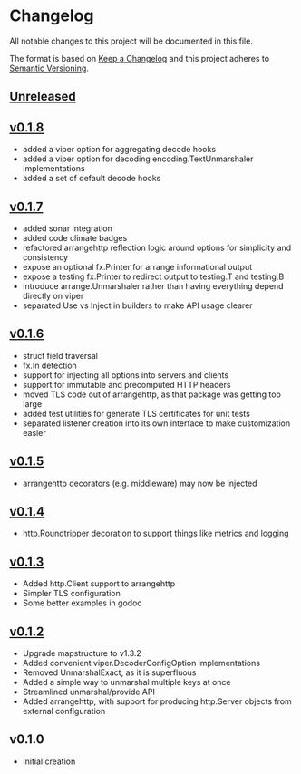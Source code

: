 # Changelog
All notable changes to this project will be documented in this file.

The format is based on [Keep a Changelog](http://keepachangelog.com/en/1.0.0/)
and this project adheres to [Semantic Versioning](http://semver.org/spec/v2.0.0.html).

## [Unreleased]

## [v0.1.8]
- added a viper option for aggregating decode hooks
- added a viper option for decoding encoding.TextUnmarshaler implementations
- added a set of default decode hooks

## [v0.1.7]
- added sonar integration
- added code climate badges
- refactored arrangehttp reflection logic around options for simplicity and consistency
- expose an optional fx.Printer for arrange informational output
- expose a testing fx.Printer to redirect output to testing.T and testing.B
- introduce arrange.Unmarshaler rather than having everything depend directly on viper
- separated Use vs Inject in builders to make API usage clearer

## [v0.1.6]
- struct field traversal
- fx.In detection
- support for injecting all options into servers and clients
- support for immutable and precomputed HTTP headers
- moved TLS code out of arrangehttp, as that package was getting too large
- added test utilities for generate TLS certificates for unit tests
- separated listener creation into its own interface to make customization easier

## [v0.1.5]
- arrangehttp decorators (e.g. middleware) may now be injected

## [v0.1.4]
- http.Roundtripper decoration to support things like metrics and logging

## [v0.1.3]
- Added http.Client support to arrangehttp
- Simpler TLS configuration
- Some better examples in godoc

## [v0.1.2]
- Upgrade mapstructure to v1.3.2
- Added convenient viper.DecoderConfigOption implementations
- Removed UnmarshalExact, as it is superfluous
- Added a simple way to unmarshal multiple keys at once
- Streamlined unmarshal/provide API
- Added arrangehttp, with support for producing http.Server objects from external configuration

## v0.1.0
- Initial creation

[Unreleased]: https://github.com/xmidt-org/arrange/compare/v0.1.8..HEAD
[v0.1.8]: https://github.com/xmidt-org/arrange/compare/v0.1.7...v0.1.8
[v0.1.7]: https://github.com/xmidt-org/arrange/compare/v0.1.6...v0.1.7
[v0.1.6]: https://github.com/xmidt-org/arrange/compare/v0.1.5...v0.1.6
[v0.1.5]: https://github.com/xmidt-org/arrange/compare/v0.1.4...v0.1.5
[v0.1.4]: https://github.com/xmidt-org/arrange/compare/v0.1.3...v0.1.4
[v0.1.3]: https://github.com/xmidt-org/arrange/compare/v0.1.2...v0.1.3
[v0.1.2]: https://github.com/xmidt-org/arrange/compare/v0.1.0...v0.1.2
